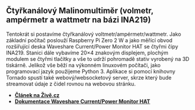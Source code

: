 ## Čtyřkanálový Malinomultiměr (volmetr, ampérmetr a wattmetr na bázi INA219)
Tentokrát si postavíme čtyřkanálový voltmetr/ampérmetr/wattmetr. Jako základní počítač poslouží Raspberry Pi Zero 2 W a jako měřící obvod rozšiřující deska Waveshare Current/Power Monitor HAT se čtyřmi čipy INA219. Stanici dále vybavíme 20×4 znakovým displejem, plochým modulem se čtyřmi tlačítky a vše to udrží pohromadě stativ vyrobený na 3D tiskárně. Jelikož vše běží na výkonném linuxovém počítači, jako programovací jazyk použijeme Python 3. Aplikace si pomocí knihovny Tornado spustí také webový/websocketový server, skrze který bude streamovat údaje z čidel rovnou na webovou stránku.
 - **[Článek na Živě.cz](https://www.zive.cz/clanky/programovani-elektroniky-promenime-raspberry-pi-zero-2-w-ve-ctyrkanalovy-multimetr-s-wi-fi/sc-3-a-213694/default.aspx)**
 - **[Dokumentace Waveshare Current/Power Monitor HAT](https://www.waveshare.com/wiki/Current/Power_Monitor_HAT)**
